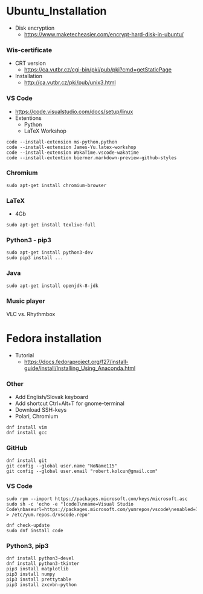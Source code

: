 # Ubuntu_Installation
* Disk encryption
	* https://www.maketecheasier.com/encrypt-hard-disk-in-ubuntu/

### Wis-certificate
* CRT version
	* https://ca.vutbr.cz/cgi-bin/pki/pub/pki?cmd=getStaticPage
* Installation
	* http://ca.vutbr.cz/pki/pub/unix3.html

### VS Code
* https://code.visualstudio.com/docs/setup/linux
* Extentions
	* Python
	* LaTeX Workshop
```
code --install-extension ms-python.python
code --install-extension James-Yu.latex-workshop
code --install-extension WakaTime.vscode-wakatime
code --install-extention bierner.markdown-preview-github-styles
```

### Chromium
```
sudo apt-get install chromium-browser
```

### LaTeX
* 4Gb
```
sudo apt-get install texlive-full
```

### Python3 - pip3
```
sudo apt-get install python3-dev
sudo pip3 install ...
```

### Java
```
sudo apt-get install openjdk-8-jdk
```

### Music player
VLC vs. Rhythmbox



# Fedora installation
* Tutorial
	* https://docs.fedoraproject.org/f27/install-guide/install/Installing_Using_Anaconda.html

### Other
* Add English/Slovak keyboard
* Add shortcut Ctrl+Alt+T for gnome-terminal
* Download SSH-keys
* Polari, Chromium
```
dnf install vim
dnf install gcc
```

### GitHub
```
dnf install git
git config --global user.name "NoName115"
git config --global user.email "robert.kolcun@gmail.com"
```

### VS Code
```
sudo rpm --import https://packages.microsoft.com/keys/microsoft.asc
sudo sh -c 'echo -e "[code]\nname=Visual Studio Code\nbaseurl=https://packages.microsoft.com/yumrepos/vscode\nenabled=1\ngpgcheck=1\ngpgkey=https://packages.microsoft.com/keys/microsoft.asc" > /etc/yum.repos.d/vscode.repo'

dnf check-update
sudo dnf install code
```

### Python3, pip3
```
dnf install python3-devel
dnf install python3-tkinter
pip3 install matplotlib
pip3 install numpy
pip3 install prettytable
pip3 install zxcvbn-python
```
